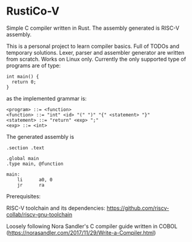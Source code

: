 # RustiCo-V
Simple C compiler written in Rust. The assembly generated is RISC-V assembly.

This is a personal project to learn compiler basics. Full of TODOs and temporary solutions. 
Lexer, parser and assembler generator are written from scratch. Works on Linux only.
Currently the only supported type of programs are of type:
```
int main() { 
  return 0; 
}
```

as the implemented grammar is:
```
<program> ::= <function>
<function> ::= "int" <id> "(" ")" "{" <statement> "}"
<statement> ::= "return" <exp> ";"
<exp> ::= <int>
```
The generated assembly is
```
.section .text

.global main
.type main, @function

main:
	li		a0, 0
	jr		ra
```

Prerequisites:

RISC-V toolchain and its dependencies:
https://github.com/riscv-collab/riscv-gnu-toolchain


Loosely following Nora Sandler's C compiler guide written in COBOL (https://norasandler.com/2017/11/29/Write-a-Compiler.html)

